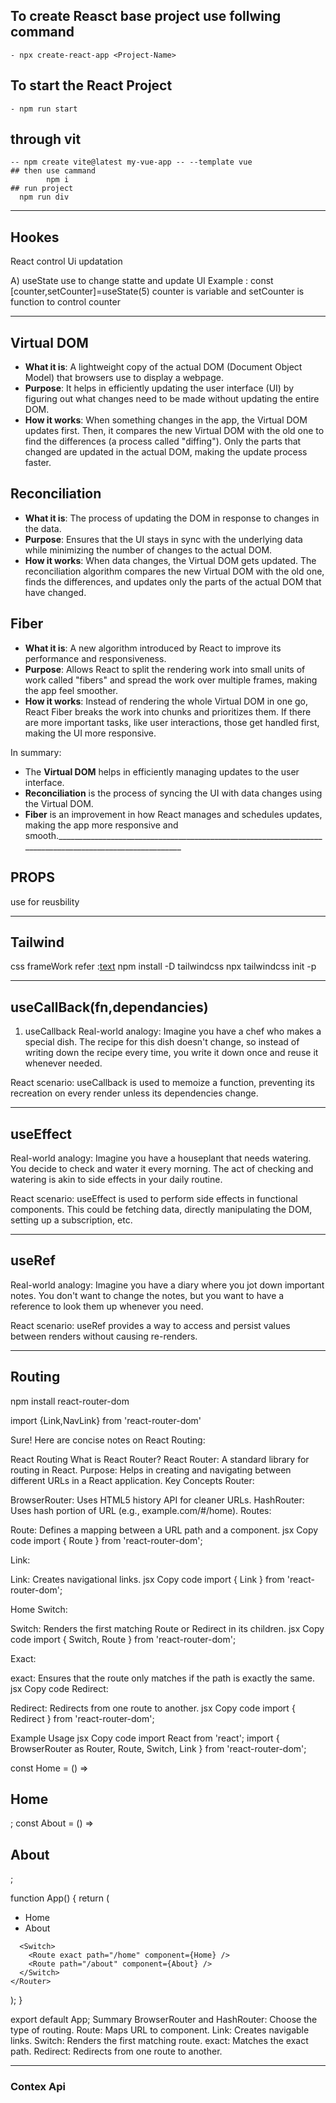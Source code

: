 ## To create Reasct base project use follwing command
	- npx create-react-app <Project-Name>
			
## To start the React Project
	- npm run start

## through vit
    -- npm create vite@latest my-vue-app -- --template vue
	## then use cammand
			npm i
	## run project
	  npm run div
_____________________________________________________________________________________________________________________________

## Hookes
React control Ui updatation

 A) useState
    use to change statte and update UI
	Example :  const [counter,setCounter]=useState(5)
	  counter is variable and setCounter is function to control  counter

_____________________________________________________________________________________________________________________________

## Virtual DOM
- **What it is**: A lightweight copy of the actual DOM (Document Object Model) that browsers use to display a webpage.
- **Purpose**: It helps in efficiently updating the user interface (UI) by figuring out what changes need to be made without updating the entire DOM.
- **How it works**: When something changes in the app, the Virtual DOM updates first. Then, it compares the new Virtual DOM with the old one to find the differences (a process called "diffing"). Only the parts that changed are updated in the actual DOM, making the update process faster.

## Reconciliation
- **What it is**: The process of updating the DOM in response to changes in the data.
- **Purpose**: Ensures that the UI stays in sync with the underlying data while minimizing the number of changes to the actual DOM.
- **How it works**: When data changes, the Virtual DOM gets updated. The reconciliation algorithm compares the new Virtual DOM with the old one, finds the differences, and updates only the parts of the actual DOM that have changed.

## Fiber
- **What it is**: A new algorithm introduced by React to improve its performance and responsiveness.
- **Purpose**: Allows React to split the rendering work into small units of work called "fibers" and spread the work over multiple frames, making the app feel smoother.
- **How it works**: Instead of rendering the whole Virtual DOM in one go, React Fiber breaks the work into chunks and prioritizes them. If there are more important tasks, like user interactions, those get handled first, making the UI more responsive.

In summary:
- The **Virtual DOM** helps in efficiently managing updates to the user interface.
- **Reconciliation** is the process of syncing the UI with data changes using the Virtual DOM.
- **Fiber** is an improvement in how React manages and schedules updates, making the app more responsive and smooth._________________________________________________________________________________________________________

## PROPS

use for reusbility


_________________________________________________________________________________________________________

## Tailwind
 css frameWork
refer :[text](https://tailwindcss.com/docs/installation)
npm install -D tailwindcss
npx tailwindcss init -p

_________________________________________________________________________________________________________

## useCallBack(fn,dependancies)

1. useCallback
Real-world analogy: Imagine you have a chef who makes a special dish. The recipe for this dish doesn't change, so instead of writing down the recipe every time, you write it down once and reuse it whenever needed.

React scenario:
 useCallback is used to memoize a function, preventing its recreation on every render unless its dependencies change.
_________________________________________________________________________________________________________

## useEffect

Real-world analogy: Imagine you have a houseplant that needs watering. You decide to check and water it every morning. The act of checking and watering is akin to side effects in your daily routine.

React scenario: useEffect is used to perform side effects in functional components. This could be fetching data, directly manipulating the DOM, setting up a subscription, etc.
_________________________________________________________________________________________________________

## useRef

Real-world analogy: Imagine you have a diary where you jot down important notes. You don't want to change the notes, but you want to have a reference to look them up whenever you need.

React scenario: useRef provides a way to access and persist values between renders without causing re-renders.

_________________________________________________________________________________________________________

## Routing
npm install react-router-dom

import {Link,NavLink} from 'react-router-dom'

Sure! Here are concise notes on React Routing:

React Routing
What is React Router?
React Router: A standard library for routing in React.
Purpose: Helps in creating and navigating between different URLs in a React application.
Key Concepts
Router:

BrowserRouter: Uses HTML5 history API for cleaner URLs.
HashRouter: Uses hash portion of URL (e.g., example.com/#/home).
Routes:

Route: Defines a mapping between a URL path and a component.
jsx
Copy code
import { Route } from 'react-router-dom';

<Route path="/home" component={Home} />
Link:

Link: Creates navigational links.
jsx
Copy code
import { Link } from 'react-router-dom';

<Link to="/home">Home</Link>
Switch:

Switch: Renders the first matching Route or Redirect in its children.
jsx
Copy code
import { Switch, Route } from 'react-router-dom';

<Switch>
  <Route path="/home" component={Home} />
  <Route path="/about" component={About} />
</Switch>
Exact:

exact: Ensures that the route only matches if the path is exactly the same.
jsx
Copy code
<Route exact path="/home" component={Home} />
Redirect:

Redirect: Redirects from one route to another.
jsx
Copy code
import { Redirect } from 'react-router-dom';

<Redirect from="/old-home" to="/home" />
Example Usage
jsx
Copy code
import React from 'react';
import { BrowserRouter as Router, Route, Switch, Link } from 'react-router-dom';

const Home = () => <h2>Home</h2>;
const About = () => <h2>About</h2>;

function App() {
  return (
    <Router>
      <nav>
        <ul>
          <li><Link to="/home">Home</Link></li>
          <li><Link to="/about">About</Link></li>
        </ul>
      </nav>

      <Switch>
        <Route exact path="/home" component={Home} />
        <Route path="/about" component={About} />
      </Switch>
    </Router>
  );
}

export default App;
Summary
BrowserRouter and HashRouter: Choose the type of routing.
Route: Maps URL to component.
Link: Creates navigable links.
Switch: Renders the first matching route.
exact: Matches the exact path.
Redirect: Redirects from one route to another.


_________________________________________________________________________________________________________

### Contex Api